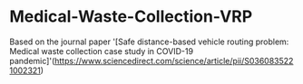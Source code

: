 # Medical-Waste-Collection-VRP

Based on the journal paper '[Safe distance-based vehicle routing problem: Medical waste collection case study in COVID-19 pandemic]'(https://www.sciencedirect.com/science/article/pii/S0360835221002321)
